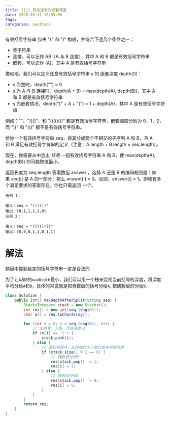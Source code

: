 ```yaml
---
title: 1111.有效括号的嵌套深度
date: 2020-03-31 18:53:08
tags:
categories: LeetCode
---
```


有效括号字符串 仅由 "(" 和 ")" 构成，并符合下述几个条件之一：

- 空字符串
- 连接，可以记作 AB（A 与 B 连接），其中 A 和 B 都是有效括号字符串
- 嵌套，可以记作 (A)，其中 A 是有效括号字符串

类似地，我们可以定义任意有效括号字符串 s 的 嵌套深度 depth(S)：

- s 为空时，depth("") = 0
- s 为 A 与 B 连接时，depth(A + B) = max(depth(A), depth(B))，其中 A 和 B 都是有效括号字符串
- s 为嵌套情况，depth("(" + A + ")") = 1 + depth(A)，其中 A 是有效括号字符串

例如：""，"()()"，和 "()(()())" 都是有效括号字符串，嵌套深度分别为 0，1，2，而 ")(" 和 "(()" 都不是有效括号字符串。

给你一个有效括号字符串 seq，将其分成两个不相交的子序列 A 和 B，且 A 和 B 满足有效括号字符串的定义（注意：A.length + B.length = seq.length）。

现在，你需要从中选出 *任意* 一组有效括号字符串 A 和 B，使 max(depth(A), depth(B)) 的可能取值最小。

返回长度为 seq.length 答案数组 answer ，选择 A 还是 B 的编码规则是：如果 seq[i] 是 A 的一部分，那么 answer[i] = 0。否则，answer[i] = 1。即便有多个满足要求的答案存在，你也只需返回 *一个*。

```
示例 1：

输入：seq = "(()())"
输出：[0,1,1,1,1,0]
示例 2：

输入：seq = "()(())()"
输出：[0,0,0,1,1,0,1,1]
```

<!--more-->

# 解法

题目中提到给定的括号字符串一定是合法的

为了让`A`和`B`的`maxDepth`最小，我们可以用一个栈来监视当前括号的深度，将深度平均分给`A`和`B`，具体的来说就是把奇数层的括号分给`A`, 把偶数层的分给`B`.

```java
class Solution {
    public int[] maxDepthAfterSplit(String seq) {
        Stack<Integer> stack = new Stack<>();
        int res[] = new int[seq.length()];
        char a[] = seq.toCharArray();

        for (int i = 0; i < seq.length(); i++) {
            // 左括号，入栈，代表深度+1
            if (a[i] == '(') {
                stack.push(i);
            } else {
                // 遇到右括号，此时栈的大小就代表括号的深度
                if (stack.size() % 2 == 0) {
                    // 偶数层分给B
                    res[stack.pop()] = 1;
                    res[i] = 1;
                } else {
                    // 奇数层分给A
                    res[stack.pop()] = 0;
                    res[i] = 0;
                }
            }
        }
        return res;
    }
}
```